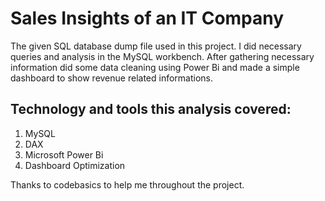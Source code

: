 # Sales Insights of an IT Company
The given SQL database dump file used in this project. I did necessary queries and analysis in the MySQL workbench. After gathering necessary information 
did some data cleaning using Power Bi and made a simple dashboard to show revenue related informations. 

## Technology and tools this analysis covered:

1. MySQL
2. DAX
3. Microsoft Power Bi
4. Dashboard Optimization


Thanks to codebasics to help me throughout the project.
